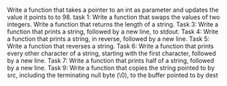 Write a function that takes a pointer to an int as parameter and updates the value it points to to 98.
task 1: Write a function that swaps the values of two integers.
Write a function that returns the length of a string.
Task 3: Write a function that prints a string, followed by a new line, to stdout.
Task 4: Write a function that prints a string, in reverse, followed by a new line.
 Task 5: Write a function that reverses a string.
Task 6: Write a function that prints every other character of a string, starting with the first character, followed by a new line.
Task 7: Write a function that prints half of a string, followed by a new line.
Task 9: Write a function that copies the string pointed to by src, including the terminating null byte (\0), to the buffer pointed to by dest
